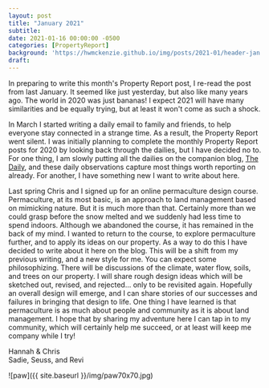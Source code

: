 ```yaml
---
layout: post
title: "January 2021"
subtitle:
date: 2021-01-16 00:00:00 -0500
categories: [PropertyReport]
background: 'https://hwmckenzie.github.io/img/posts/2021-01/header-jan.JPG'
draft:
---
```


In preparing to write this month's Property Report post, I re-read the post from last January. It seemed like just yesterday, but also like many years ago. The world in 2020 was just bananas! I expect 2021 will have many similarities and be equally trying, but at least it won't come as such a shock.

In March I started writing a daily email to family and friends, to help everyone stay connected in a strange time. As a result, the Property Report went silent. I was initially planning to complete the monthly Property Report posts for 2020 by looking back through the dailies, but I have decided no to. For one thing, I am slowly putting all the dailies on the companion blog, [The Daily](https://propertyreport.upnix.com/thedaily/), and these daily observations capture most things worth reporting on already. For another, I have something new I want to write about here.

Last spring Chris and I signed up for an online permaculture design course. Permaculture, at its most basic, is an approach to land management based on mimicking nature. But it is much more than that. Certainly more than we could grasp before the snow melted and we suddenly had less time to spend indoors. Although we abandoned the course, it has remained in the back of my mind. I wanted to return to the course, to explore permaculture further, and to apply its ideas on our property. As a way to do this I have decided to write about it here on the blog. This will be a shift from my previous writing, and a new style for me. You can expect some philosophizing. There will be discussions of the climate, water flow, soils, and trees on our property. I will share rough design ideas which will be sketched out, revised, and rejected... only to be revisited again. Hopefully an overall design will emerge, and I can share stories of our successes and failures in bringing that design to life. One thing I have learned is that permaculture is as much about people and community as it is about land management. I hope that by sharing my adventure here I can tap in to my community, which will certainly help me succeed, or at least will keep me company while I try!

Hannah & Chris<br />
Sadie, Seuss, and Revi

![paw]({{ site.baseurl }}/img/paw70x70.jpg)